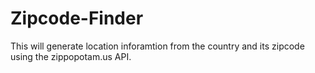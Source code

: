# Zipcode-Finder
This will generate location inforamtion from the country and its zipcode using the zippopotam.us API.
